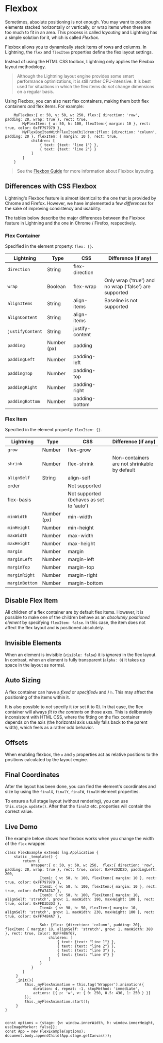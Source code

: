 # Flexbox


Sometimes, absolute positioning is not enough. You may want to position elements stacked horizontally or vertically, or wrap items when there are too much to fit in an area. This process is called *layouting* and Lightning has a simple solution for it, which is called *Flexbox*.


Flexbox allows you to dynamically stack items of rows and columns. In Lightning, the `flex` and `flexItem` properties define the flex layout settings.


Instead of using the HTML CSS toolbox, Lightning only applies the Flexbox layout methodology.

> Although the Lightning layout engine provides some smart performance optimizations, it is still rather CPU-intensive. It is best used for situations in which the flex items do *not* change dimensions on a regular basis.


Using Flexbox, you can also nest flex containers, making them both flex containers *and* flex items. For example:


```
    MyFlexBox:{ x: 50, y: 50, w: 250, flex:{ direction: 'row', padding: 20, wrap: true }, rect: true,
        MyFlexItem: { w: 50, h: 100, flexItem:{ margin: 10 }, rect: true, color: 0xFF797979 },
        MyFlexBoxItemWithFlexItemChildren:{flex: {direction: 'column', padding: 20 }, flexItem: { margin: 10 }, rect: true,
            children: [
                { text: {text: "line 1"} },
                { text: {text: "line 2"} }
            ]
        }
    }
```

> See the  [Flexbox Guide](https://css-tricks.com/snippets/css/a-guide-to-flexbox/) for more information about Flexbox layouting.

## Differences with CSS Flexbox


Lightning's Flexbox feature is almost identical to the one that is provided by Chrome and Firefox. However, we have implemented a few *differences* for the sake of improving consistency and usability.


The tables below describe the major differences between the Flexbox feature in Lightning and the one in Chrome / Firefox, respectively.

### Flex Container


Specified in the element property: `flex: {}`.

| Lightning | Type | CSS | Difference (if any) |
|---|---|---|---|
| `direction` | String | flex-direction |  |
| `wrap` | Boolean | flex-wrap | Only wrap ('true') and no wrap ('false') are supported |
| `alignItems` | String | align-items | Baseline is not supported |
| `alignContent` | String | align-items |  |
| `justifyContent` | String | justify-content |  |
| `padding` | Number (px) | padding |  |
| `paddingLeft` | Number | padding-left |  |
| `paddingTop` | Number | padding-top |  |
| `paddingRight` | Number | padding-right |  |
| `paddingBottom` | Number | padding-bottom |  |


### Flex Item


Specified in the element property: `flexItem: {}`.

| Lightning | Type | CSS | Difference (if any) |
|---|---|---|---|
| `grow` | Number | flex-grow |  |
| `shrink` | Number | flex-shrink | Non-containers are not shrinkable by default |
| `alignSelf` | String | align-self |  |
| order |  | Not supported |
| flex-basis |  | Not supported (behaves as set to 'auto') |
| `minWidth` | Number (px) | min-width |  |
| `minHeight` | Number | min-height |  |
| `maxWidth` | Number | max-width |  |
| `maxHeight` | Number | max-height |  |
| `margin` | Number | margin |  |
| `marginLeft` | Number | margin-left |  |
| `marginTop` | Number | margin-top |  |
| `marginRight` | Number | margin-right |  |
| `marginBottom` | Number | margin-bottom |  |


## Disable Flex Item


All children of a flex container are by default flex items. However, it is possible to make one of the children behave as an *absolutely positioned element* by specifying `flexItem: false`. In this case, the item does not affect the flex layout and is positioned absolutely.

## Invisible Elements


When an element is invisible (`visible: false`) it is *ignored* in the flex layout. In contrast, when an element is fully transparent (`alpha: 0`) it takes up space in the layout as normal.

## Auto Sizing


A flex container can have a *fixed* or *specified*`w` and / `h`. This may affect the positioning of the items within it.


It is also possible to *not* specify it (or set it to 0). In that case, the flex container will always *fit to the contents* on those axes. This is deliberately inconsistent with HTML CSS, where the fitting on the flex container depends on the axis (the horizontal axis usually falls back to the parent width), which feels as a rather odd behavior.

## Offsets


When enabling flexbox, the `x` and `y` properties act as relative positions to the positions calculated by the layout engine.

## Final Coordinates


After the layout has been done, you can find the element's coordinates and size by using the `finalX`, `finalY`, `finalW`, `finalH` element properties.


To ensure a full stage layout (without rendering), you can use `this.stage.update()`. After that the `finalX` etc. properties will contain the correct value.

## Live Demo


The example below shows how flexbox works when you change the width of the `flex` wrapper.


```
class FlexExample extends lng.Application {
    static _template() {
        return {
            Wrapper:{ x: 50, y: 50, w: 250,  flex:{ direction: 'row', padding: 20, wrap: true }, rect: true, color: 0xFF2D2D2D, paddingLeft: 200,
                Item1: { w: 50, h: 100, flexItem:{ margin: 10 }, rect: true, color: 0xFF797979 },
                Item2: { w: 50, h: 100, flexItem:{ margin: 10 }, rect: true, color: 0xFFA7A7A7 },
                Item3: { w: 50, h: 100, flexItem:{ margin: 10, alignSelf: 'stretch', grow: 1, maxWidth: 190, maxHeight: 100 }, rect: true, color: 0xFFD3D3D3 },
                Item4: { w: 90, h: 50, flexItem:{ margin: 10, alignSelf: 'stretch', grow: 1, maxWidth: 230, maxHeight: 100 }, rect: true, color: 0xFF74B4A7 },
               
                Sub: {flex: {direction: 'column', padding: 20}, flexItem: { margin: 10, alignSelf: 'stretch', grow: 1, maxWidth: 380 }, rect: true, color: 0xFF486f67,
                    children: [
                        { text: {text: "line 1"} },
                        { text: {text: "line 2"} },
                        { text: {text: "line 3"} },
                        { text: {text: "line 4"} }
                    ]
                }
            }
        }
     }
     _init(){
         this._myFlexAnimation = this.tag('Wrapper').animation({
             duration: 4, repeat: -1, stopMethod: 'immediate',
             actions: [{ p: 'w', v: { 0: 250, 0.5: 430, 1: 250 } }]
         });
         this._myFlexAnimation.start();
     }
}


const options = {stage: {w: window.innerWidth, h: window.innerHeight, useImageWorker: false}};
const App = new FlexExample(options);
document.body.appendChild(App.stage.getCanvas());
```